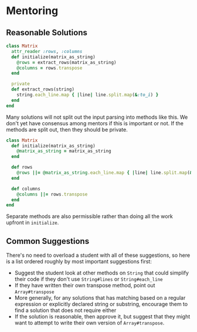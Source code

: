 # Mentoring

## Reasonable Solutions

```ruby
class Matrix
  attr_reader :rows, :columns
  def initialize(matrix_as_string)
    @rows = extract_rows(matrix_as_string)
    @columns = rows.transpose
  end

  private
  def extract_rows(string)
    string.each_line.map { |line| line.split.map(&:to_i) }
  end
end
```

Many solutions will not split out the input parsing into methods like this. We don't yet have consensus among mentors if this is important or not. If the methods are split out, then they should be private.

```ruby
class Matrix
  def initialize(matrix_as_string)
    @matrix_as_string = matrix_as_string
  end

  def rows
    @rows ||= @matrix_as_string.each_line.map { |line| line.split.map(&:to_i) }
  end

  def columns
    @columns ||= rows.transpose
  end
end
```

Separate methods are also permissible rather than doing all the work upfront in `initialize`.

## Common Suggestions

There's no need to overload a student with all of these suggestions, so here is a list ordered roughly by most important suggestions first:

- Suggest the student look at other methods on `String` that could simplify their code if they don't use `String#lines` or `String#each_line`
- If they have written their own transpose method, point out `Array#transpose`
- More generally, for any solutions that has matching based on a regular expression or explicitly declared string or substring, encourage them to find a solution that does not require either
- If the solution is reasonable, then approve it, but suggest that they might want to attempt to write their own version of `Array#transpose`.
